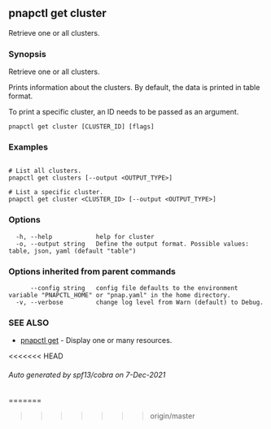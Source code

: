 ## pnapctl get cluster

Retrieve one or all clusters.

### Synopsis

Retrieve one or all clusters.
	
Prints information about the clusters.
By default, the data is printed in table format.

To print a specific cluster, an ID needs to be passed as an argument.

```
pnapctl get cluster [CLUSTER_ID] [flags]
```

### Examples

```

# List all clusters.
pnapctl get clusters [--output <OUTPUT_TYPE>]

# List a specific cluster.
pnapctl get cluster <CLUSTER_ID> [--output <OUTPUT_TYPE>]
```

### Options

```
  -h, --help            help for cluster
  -o, --output string   Define the output format. Possible values: table, json, yaml (default "table")
```

### Options inherited from parent commands

```
      --config string   config file defaults to the environment variable "PNAPCTL_HOME" or "pnap.yaml" in the home directory.
  -v, --verbose         change log level from Warn (default) to Debug.
```

### SEE ALSO

* [pnapctl get](pnapctl_get.md)	 - Display one or many resources.

<<<<<<< HEAD
###### Auto generated by spf13/cobra on 7-Dec-2021
=======
>>>>>>> origin/master
